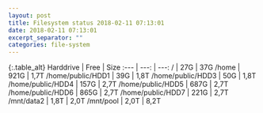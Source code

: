 ```yaml
---
layout: post
title: Filesystem status 2018-02-11 07:13:01
date: 2018-02-11 07:13:01
excerpt_separator: ""
categories: file-system
---
```

{:.table_alt}
Harddrive | Free | Size
:--- | ---: | ---:
/ | 27G | 37G
/home | 921G | 1,7T
/home/public/HDD1 | 39G | 1,8T
/home/public/HDD3 | 50G | 1,8T
/home/public/HDD4 | 157G | 2,7T
/home/public/HDD5 | 687G | 2,7T
/home/public/HDD6 | 865G | 2,7T
/home/public/HDD7 | 221G | 2,7T
/mnt/data2 | 1,8T | 2,0T
/mnt/pool | 2,0T | 8,2T
